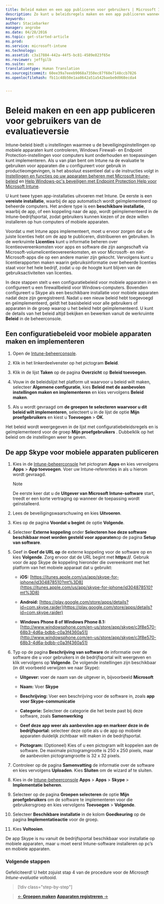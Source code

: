 ```yaml
---
title: Beleid maken en een app publiceren voor gebruikers | Microsoft Intune
description: Zo kunt u beleidsregels maken en een app publiceren wanneer u zich aanmeldt voor een gratis evaluatieversie van Intune van 30 dagen
keywords: 
author: Staciebarker
manager: angrobe
ms.date: 04/28/2016
ms.topic: get-started-article
ms.prod: 
ms.service: microsoft-intune
ms.technology: 
ms.assetid: c3a17884-442a-44f5-bc81-4589e823f65e
ms.reviewer: jeffgilb
ms.suite: ems
translationtype: Human Translation
ms.sourcegitcommit: 60ee39a7eeeb9068a7350ec87f60e7148ccb7826
ms.openlocfilehash: fb11c48b50e1aa8642a51a542baebe0d068ecda4


---
```



# Beleid maken en een app publiceren voor gebruikers van de evaluatieversie
Intune-beleid biedt u instellingen waarmee u de beveiligingsinstellingen op mobiele apparaten kunt controleren, Windows Firewall- en Endpoint Protection-instellingen voor computers kunt onderhouden en toepassingen kunt implementeren. Als u van plan bent om Intune na de evaluatie te gebruiken voor apparaten die u configureert voor gebruik in productieomgevingen, is het absoluut essentieel dat u de instructies volgt in [Instellingen en functies op uw apparaten beheren met Microsoft Intune-beleid](/intune/deploy-use/manage-settings-and-features-on-your-devices-with-microsoft-intune-policies) en [Help Windows-pc's beveiligen met Endpoint Protection Help voor Microsoft Intune](/intune/deploy-use/help-secure-windows-pcs-with-endpoint-protection-for-microsoft-intune).

U kunt twee typen app-installaties uitvoeren met Intune. De eerste is een **vereiste installatie**, waarbij de app automatisch wordt geïmplementeerd op beheerde computers. Het andere type is een **beschikbare installatie**, waarbij de app, of een koppeling naar de app, wordt geïmplementeerd in de Intune-bedrijfsportal, zodat gebruikers kunnen kiezen of ze deze willen installeren op hun computers of mobiele apparaten.

Voordat u met Intune apps implementeert, moet u ervoor zorgen dat u de juiste licenties hebt om de app te publiceren, distribueren en gebruiken. In de werkruimte **Licenties** kunt u informatie beheren over licentieovereenkomsten voor apps en software die zijn aangeschaft via Microsoft-volumelicentieovereenkomsten, en voor Microsoft- en niet-Microsoft-apps die op een andere manier zijn gekocht. Vervolgens kunt u licentierapporten maken waarin gebruiksinformatie over beheerde licenties staat voor het hele bedrijf, zodat u op de hoogte kunt blijven van de gebruiksactiviteiten van licenties.

In deze stappen stelt u een configuratiebeleid voor mobiele apparaten in en configureert u een firewallbeleid voor Windows-computers. Bovendien configureert u Skype als een beschikbare installatie voor mobiele apparaten nadat deze zijn geregistreerd. Nadat u een nieuw beleid hebt toegevoegd en geïmplementeerd, geldt het basisbeleid voor alle gebruikers of apparaten in de groep waarop u het beleid hebt geïmplementeerd. U kunt de details van het beleid altijd bekijken en bewerken vanuit de werkruimte **Beleid** in de beheerconsole.

## Een configuratiebeleid voor mobiele apparaten maken en implementeren

1.  Open de [Intune-beheerconsole](https://manage.microsoft.com/).

2.  Klik in het linkerdeelvenster op het pictogram **Beleid**.

3.  Klik in de lijst **Taken** op de pagina **Overzicht** op **Beleid toevoegen**.

4.  Vouw in de beleidslijst het platform uit waarvoor u beleid wilt maken, selecteer **Algemene configuratie**, kies **Beleid met de aanbevolen instellingen maken en implementeren** en kies vervolgens **Beleid maken**.

5.  Als u wordt gevraagd om **de groepen te selecteren waarvoor u dit beleid wilt implementeren**, selecteert u in de lijst de optie **Mijn proefgebruikers** en kiest u **Toevoegen** &gt; **OK**.

Het beleid wordt weergegeven in de lijst met configuratiebeleidsregels en is geïmplementeerd voor de groep **Mijn proefgebruikers** . Dubbelklik op het beleid om de instellingen weer te geven.

## De app Skype voor mobiele apparaten publiceren

1.  Kies in de [Intune-beheerconsole](https://manage.microsoft.com/) het pictogram **Apps** en kies vervolgens **Apps** &gt; **App toevoegen**. Voer uw Intune-referenties in als u hierom wordt gevraagd.

    > [!NOTE]
    > De eerste keer dat u de **Uitgever van Microsoft Intune-software** start, treedt er een korte vertraging op wanneer de toepassing wordt geïnstalleerd.

2.  Lees de beveiligingswaarschuwing en kies **Uitvoeren**.

3.  Kies op de pagina **Voordat u begint** de optie **Volgende**.

4.  Selecteer **Externe koppeling** onder **Selecteren hoe deze software beschikbaar moet worden gesteld voor apparaten**op de pagina **Setup van software**.

5.  Geef in **Geef de URL op** de externe koppeling voor de software op en kies **Volgende**. Zorg ervoor dat de URL begint met **https://**. Gebruik voor de app Skype de koppeling hieronder die overeenkomt met het platform van het mobiele apparaat dat u gebruikt:

    -   **iOS:** [https://itunes.apple.com/us/app/skype-for-iphone/id304878510?mt%3D8](https://itunes.apple.com/us/app/skype-for-iphone/id304878510?mt%3D8)

    -   **Android:** [https://play.google.com/store/apps/details?id=com.skype.raider](https://play.google.com/store/apps/details?id=com.skype.raider)

    -   **Windows Phone 8 of Windows Phone 8.1:** [http://www.windowsphone.com/en-us/store/app/skype/c3f8e570-68b3-4d6a-bdbb-c0a3f4360a51](http://www.windowsphone.com/en-us/store/app/skype/c3f8e570-68b3-4d6a-bdbb-c0a3f4360a51)

6.  Typ op de pagina **Beschrijving van software** de informatie over de software die u voor gebruikers in de bedrijfsportal wilt weergeven en klik vervolgens op **Volgende**. De volgende instellingen zijn beschikbaar (in dit voorbeeld verwijzen we naar Skype):

    -   **Uitgever:** voer de naam van de uitgever in, bijvoorbeeld **Microsoft**

    -   **Naam:** Voer **Skype**

    -   **Beschrijving:** Voer een beschrijving voor de software in, zoals **app voor Skype-communicatie**

    -   **Categorie:** Selecteer de categorie die het beste past bij deze software, zoals **Samenwerking**

    -   **Geef deze app weer als aanbevolen app en markeer deze in de bedrijfsportal:** selecteer deze optie als u de app op mobiele apparaten duidelijk zichtbaar wilt maken in de bedrijfsportal.

    -   **Pictogram:**  (Optioneel) Kies of u een pictogram wilt koppelen aan de software. De maximale pictogramgrootte is 250 x 250 pixels, maar de aanbevolen pictogramgrootte is 32 x 32 pixels.

7.  Controleer op de pagina **Samenvatting** de informatie over de software en kies vervolgens **Uploaden**. Kies **Sluiten** om de wizard af te sluiten.

8.  Kies in de [Intune-beheerconsole](https://manage.microsoft.com/) **Apps** &gt; **Apps** &gt; **Skype** &gt; **Implementatie beheren**.

9. Selecteer op de pagina **Groepen selecteren** de optie **Mijn proefgebruikers** om de software te implementeren voor die gebruikersgroep en kies vervolgens **Toevoegen** &gt; **Volgende**.

10. Selecteer **Beschikbare installatie** in de kolom **Goedkeuring** op de pagina **Implementatieactie** voor de groep.

11. Kies **Voltooien**.

De app Skype is nu vanuit de bedrijfsportal beschikbaar voor installatie op mobiele apparaten, maar u moet eerst Intune-software installeren op pc’s en mobiele apparaten.

### Volgende stappen
Gefeliciteerd! U hebt zojuist stap 4 van de procedure voor de *Microsoft Intune-evaluatie* voltooid.

>[!div class="step-by-step"]

>[&larr; **Groepen maken**](.\get-started-with-a-30-day-trial-of-microsoft-intune-step-3.md)     [**Apparaten registreren** &rarr;](.\get-started-with-a-30-day-trial-of-microsoft-intune-step-5.md)  



<!--HONumber=Jul16_HO4-->


